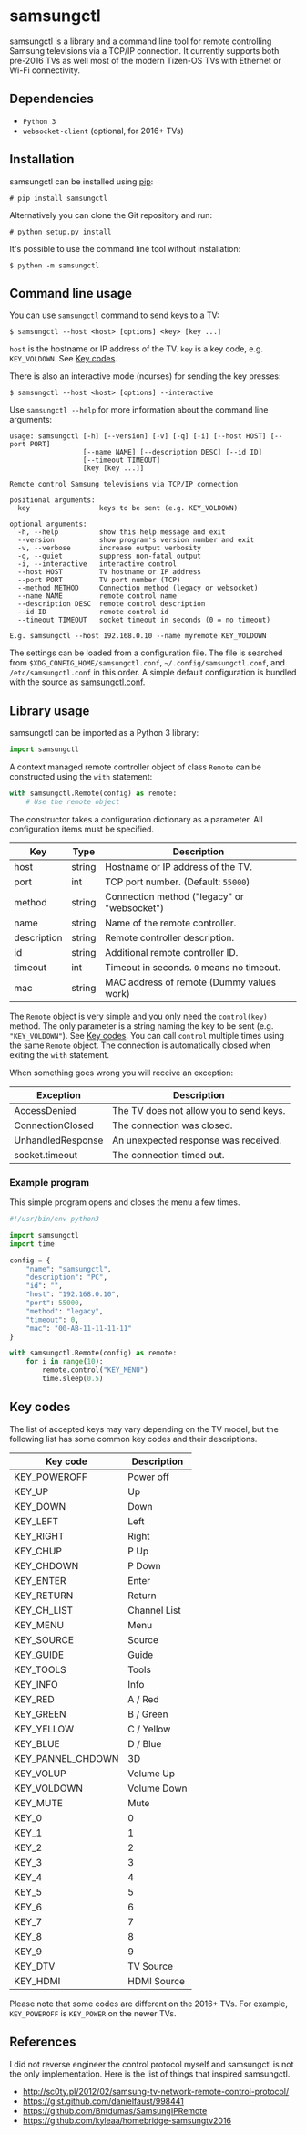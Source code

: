 samsungctl
==========
samsungctl is a library and a command line tool for remote controlling Samsung
televisions via a TCP/IP connection. It currently supports both pre-2016 TVs
as well most of the modern Tizen-OS TVs with Ethernet or Wi-Fi connectivity.

Dependencies
------------

- `Python 3`
- `websocket-client` (optional, for 2016+ TVs)

Installation
------------
samsungctl can be installed using [pip](https://pip.pypa.io/):

	# pip install samsungctl

Alternatively you can clone the Git repository and run:

	# python setup.py install

It's possible to use the command line tool without installation:

	$ python -m samsungctl

Command line usage
------------------

You can use `samsungctl` command to send keys to a TV:

	$ samsungctl --host <host> [options] <key> [key ...]

`host` is the hostname or IP address of the TV. `key` is a key code, e.g.
`KEY_VOLDOWN`. See [Key codes](#key-codes).

There is also an interactive mode (ncurses) for sending the key presses:

	$ samsungctl --host <host> [options] --interactive

Use `samsungctl --help` for more information about the command line arguments:

```
usage: samsungctl [-h] [--version] [-v] [-q] [-i] [--host HOST] [--port PORT]
                  [--name NAME] [--description DESC] [--id ID]
                  [--timeout TIMEOUT]
                  [key [key ...]]

Remote control Samsung televisions via TCP/IP connection

positional arguments:
  key                 keys to be sent (e.g. KEY_VOLDOWN)

optional arguments:
  -h, --help          show this help message and exit
  --version           show program's version number and exit
  -v, --verbose       increase output verbosity
  -q, --quiet         suppress non-fatal output
  -i, --interactive   interactive control
  --host HOST         TV hostname or IP address
  --port PORT         TV port number (TCP)
  --method METHOD     Connection method (legacy or websocket)
  --name NAME         remote control name
  --description DESC  remote control description
  --id ID             remote control id
  --timeout TIMEOUT   socket timeout in seconds (0 = no timeout)

E.g. samsungctl --host 192.168.0.10 --name myremote KEY_VOLDOWN
```

The settings can be loaded from a configuration file. The file is searched from
`$XDG_CONFIG_HOME/samsungctl.conf`, `~/.config/samsungctl.conf`, and
`/etc/samsungctl.conf` in this order. A simple default configuration is bundled
with the source as [samsungctl.conf](samsungctl.conf).

Library usage
-------------

samsungctl can be imported as a Python 3 library:

```python
import samsungctl
```

A context managed remote controller object of class `Remote` can be constructed
using the `with` statement:

```python
with samsungctl.Remote(config) as remote:
    # Use the remote object
```

The constructor takes a configuration dictionary as a parameter. All
configuration items must be specified.

| Key         | Type   | Description                                 |
| ----------- | ------ | -----------------------------------------   |
| host        | string | Hostname or IP address of the TV.           |
| port        | int    | TCP port number. (Default: `55000`)         |
| method      | string | Connection method ("legacy" or "websocket") |
| name        | string | Name of the remote controller.              |
| description | string | Remote controller description.              |
| id          | string | Additional remote controller ID.            |
| timeout     | int    | Timeout in seconds. `0` means no timeout.   |
| mac         | string | MAC address of remote (Dummy values work)   |

The `Remote` object is very simple and you only need the `control(key)` method.
The only parameter is a string naming the key to be sent (e.g.
`"KEY_VOLDOWN"`). See [Key codes](#key-codes). You can call `control` multiple
times using the same `Remote` object. The connection is automatically closed
when exiting the `with` statement.

When something goes wrong you will receive an exception:

| Exception         | Description                             |
| ----------------- | --------------------------------------- |
| AccessDenied      | The TV does not allow you to send keys. |
| ConnectionClosed  | The connection was closed.              |
| UnhandledResponse | An unexpected response was received.    |
| socket.timeout    | The connection timed out.               |

### Example program

This simple program opens and closes the menu a few times.

```python
#!/usr/bin/env python3

import samsungctl
import time

config = {
    "name": "samsungctl",
    "description": "PC",
    "id": "",
    "host": "192.168.0.10",
    "port": 55000,
    "method": "legacy",
    "timeout": 0,
    "mac": "00-AB-11-11-11-11"
}

with samsungctl.Remote(config) as remote:
    for i in range(10):
        remote.control("KEY_MENU")
        time.sleep(0.5)
```

Key codes
---------

The list of accepted keys may vary depending on the TV model, but the following
list has some common key codes and their descriptions.

| Key code          | Description  |
| ----------------- | ------------ |
| KEY_POWEROFF      | Power off    |
| KEY_UP            | Up           |
| KEY_DOWN          | Down         |
| KEY_LEFT          | Left         |
| KEY_RIGHT         | Right        |
| KEY_CHUP          | P Up         |
| KEY_CHDOWN        | P Down       |
| KEY_ENTER         | Enter        |
| KEY_RETURN        | Return       |
| KEY_CH_LIST       | Channel List |
| KEY_MENU          | Menu         |
| KEY_SOURCE        | Source       |
| KEY_GUIDE         | Guide        |
| KEY_TOOLS         | Tools        |
| KEY_INFO          | Info         |
| KEY_RED           | A / Red      |
| KEY_GREEN         | B / Green    |
| KEY_YELLOW        | C / Yellow   |
| KEY_BLUE          | D / Blue     |
| KEY_PANNEL_CHDOWN | 3D           |
| KEY_VOLUP         | Volume Up    |
| KEY_VOLDOWN       | Volume Down  |
| KEY_MUTE          | Mute         |
| KEY_0             | 0            |
| KEY_1             | 1            |
| KEY_2             | 2            |
| KEY_3             | 3            |
| KEY_4             | 4            |
| KEY_5             | 5            |
| KEY_6             | 6            |
| KEY_7             | 7            |
| KEY_8             | 8            |
| KEY_9             | 9            |
| KEY_DTV           | TV Source    |
| KEY_HDMI          | HDMI Source  |

Please note that some codes are different on the 2016+ TVs. For example, `KEY_POWEROFF` is `KEY_POWER` on the newer TVs.

References
----------
I did not reverse engineer the control protocol myself and samsungctl is not
the only implementation. Here is the list of things that inspired samsungctl.

- http://sc0ty.pl/2012/02/samsung-tv-network-remote-control-protocol/
- https://gist.github.com/danielfaust/998441
- https://github.com/Bntdumas/SamsungIPRemote
- https://github.com/kyleaa/homebridge-samsungtv2016
